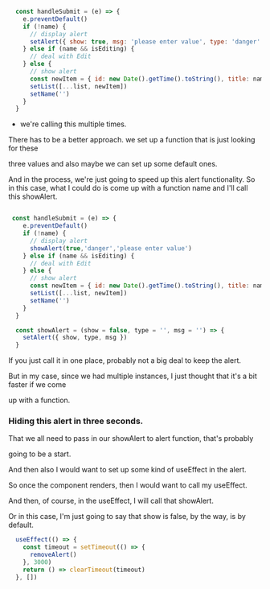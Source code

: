 


```javascript
  const handleSubmit = (e) => {
    e.preventDefault()
    if (!name) {
      // display alert
      setAlert({ show: true, msg: 'please enter value', type: 'danger' })
    } else if (name && isEditing) {
      // deal with Edit
    } else {
      // show alert
      const newItem = { id: new Date().getTime().toString(), title: name }
      setList([...list, newItem])
      setName('')
    }
  }
```

* we're calling  this multiple times.

There has to be a better approach.
we set up a function that is just looking for these

three values and also maybe we can set up some default ones.

And in the process, we're just going to speed up this alert functionality.
So in this case, what I could do is come up with a function name and I'll call this showAlert.

```javascript

 const handleSubmit = (e) => {
    e.preventDefault()
    if (!name) {
      // display alert
      showAlert(true,'danger','please enter value')
    } else if (name && isEditing) {
      // deal with Edit
    } else {
      // show alert
      const newItem = { id: new Date().getTime().toString(), title: name }
      setList([...list, newItem])
      setName('')
    }
  }

  const showAlert = (show = false, type = '', msg = '') => {
    setAlert({ show, type, msg })
  }

```

If you just call it in one place, probably not a big deal to keep the alert.

But in my case, since we had multiple instances, I just thought that it's a bit faster if we come

up with a function.
### Hiding this alert in three seconds.

That we all need to pass in our showAlert to alert function, that's probably

going to be a start.

And then also I would want to set up some kind of useEffect in the alert.

So once the component renders, then I would want to call my useEffect.

And then, of course, in the useEffect, I will call that showAlert.

Or in this case, I'm just going to say that show is false, by the way, is by default.


```javascript
  useEffect(() => {
    const timeout = setTimeout(() => {
      removeAlert()
    }, 3000)
    return () => clearTimeout(timeout)
  }, [])
```